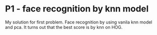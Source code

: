 # P1 - face recognition by knn model
My solution for first problem. Face recognition by using vanila knn model and pca. It turns out that the best score is by knn on HOG.
